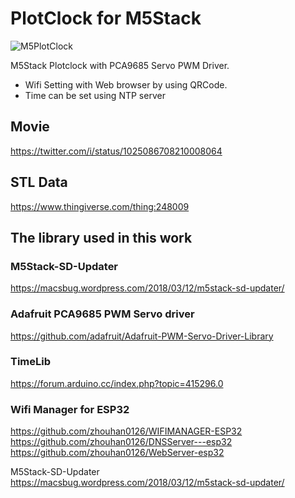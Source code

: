 # PlotClock for M5Stack

![M5PlotClock](https://pbs.twimg.com/media/DkxyIiiVAAE5Vw2.jpg)

M5Stack Plotclock with PCA9685 Servo PWM Driver.

- Wifi Setting with Web browser by using QRCode.
- Time can be set using NTP server

## Movie
https://twitter.com/i/status/1025086708210008064

## STL Data
 https://www.thingiverse.com/thing:248009

## The library used in this work

### M5Stack-SD-Updater
https://macsbug.wordpress.com/2018/03/12/m5stack-sd-updater/

### Adafruit PCA9685 PWM Servo driver
https://github.com/adafruit/Adafruit-PWM-Servo-Driver-Library

### TimeLib
https://forum.arduino.cc/index.php?topic=415296.0

### Wifi Manager for ESP32
https://github.com/zhouhan0126/WIFIMANAGER-ESP32
https://github.com/zhouhan0126/DNSServer---esp32
https://github.com/zhouhan0126/WebServer-esp32

M5Stack-SD-Updater
https://macsbug.wordpress.com/2018/03/12/m5stack-sd-updater/

